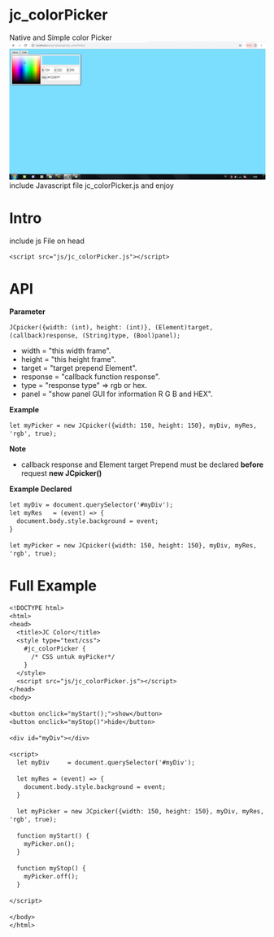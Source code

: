 # jc_colorPicker
Native and Simple color Picker
<img src="myPicker.png">
include Javascript file jc_colorPicker.js and enjoy

# Intro
include js File on head

    <script src="js/jc_colorPicker.js"></script>
    
# API
<b>Parameter</b>

    JCpicker({width: (int), height: (int)}, (Element)target, (callback)response, (String)type, (Bool)panel);

* width     = "this width frame".<br>
* height    = "this height frame".<br>
* target    = "target prepend Element".<br>
* response  = "callback function response".<br>
* type      = "response type" => rgb or hex.<br>
* panel     = "show panel GUI for information R G B and HEX".<br>

<b>Example</b>
  
    let myPicker = new JCpicker({width: 150, height: 150}, myDiv, myRes, 'rgb', true);
    
<b>Note</b>
* callback response and Element target Prepend must be declared <b>before</b> request <b>new JCpicker()</b>

<b>Example Declared</b>

    let myDiv = document.querySelector('#myDiv');
    let myRes   = (event) => {
      document.body.style.background = event;
    }

    let myPicker = new JCpicker({width: 150, height: 150}, myDiv, myRes, 'rgb', true);

# Full Example
    <!DOCTYPE html>
    <html>
    <head>
      <title>JC Color</title>
      <style type="text/css">
        #jc_colorPicker {
          /* CSS untuk myPicker*/
        }
      </style>
      <script src="js/jc_colorPicker.js"></script>	
    </head>
    <body>

    <button onclick="myStart();">show</button>
    <button onclick="myStop()">hide</button>

    <div id="myDiv"></div>

    <script>
      let myDiv 	= document.querySelector('#myDiv');

      let myRes = (event) => {
        document.body.style.background = event;
      }

      let myPicker = new JCpicker({width: 150, height: 150}, myDiv, myRes, 'rgb', true);

      function myStart() {
        myPicker.on();
      }

      function myStop() {
        myPicker.off();
      }

    </script>

    </body>
    </html>
